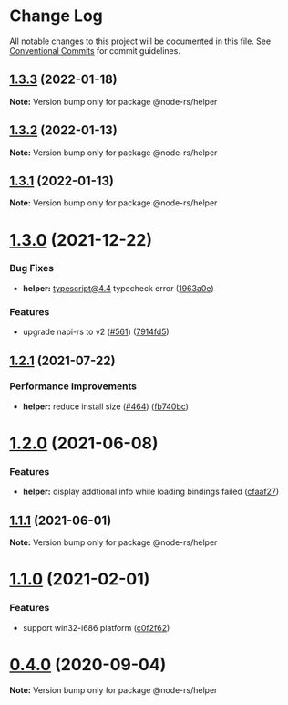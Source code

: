 # Change Log

All notable changes to this project will be documented in this file.
See [Conventional Commits](https://conventionalcommits.org) for commit guidelines.

## [1.3.3](https://github.com/napi-rs/node-rs/compare/@node-rs/helper@1.3.2...@node-rs/helper@1.3.3) (2022-01-18)

**Note:** Version bump only for package @node-rs/helper

## [1.3.2](https://github.com/napi-rs/node-rs/compare/@node-rs/helper@1.3.1...@node-rs/helper@1.3.2) (2022-01-13)

**Note:** Version bump only for package @node-rs/helper

## [1.3.1](https://github.com/napi-rs/node-rs/compare/@node-rs/helper@1.3.0...@node-rs/helper@1.3.1) (2022-01-13)

**Note:** Version bump only for package @node-rs/helper

# [1.3.0](https://github.com/napi-rs/node-rs/compare/@node-rs/helper@1.2.1...@node-rs/helper@1.3.0) (2021-12-22)

### Bug Fixes

- **helper:** typescript@4.4 typecheck error ([1963a0e](https://github.com/napi-rs/node-rs/commit/1963a0e56889e299a2d662ea89012eb89c4e7120))

### Features

- upgrade napi-rs to v2 ([#561](https://github.com/napi-rs/node-rs/issues/561)) ([7914fd5](https://github.com/napi-rs/node-rs/commit/7914fd526b03b0bb22d06cfd18024ae41206040f))

## [1.2.1](https://github.com/napi-rs/node-rs/compare/@node-rs/helper@1.2.0...@node-rs/helper@1.2.1) (2021-07-22)

### Performance Improvements

- **helper:** reduce install size ([#464](https://github.com/napi-rs/node-rs/issues/464)) ([fb740bc](https://github.com/napi-rs/node-rs/commit/fb740bcede0d110a8f29b5b978e74a9ad9b59bfe))

# [1.2.0](https://github.com/napi-rs/node-rs/compare/@node-rs/helper@1.1.1...@node-rs/helper@1.2.0) (2021-06-08)

### Features

- **helper:** display addtional info while loading bindings failed ([cfaaf27](https://github.com/napi-rs/node-rs/commit/cfaaf27f17be0f8a8e008892e222b26f2f10fd26))

## [1.1.1](https://github.com/napi-rs/node-rs/compare/@node-rs/helper@1.1.0...@node-rs/helper@1.1.1) (2021-06-01)

**Note:** Version bump only for package @node-rs/helper

# [1.1.0](https://github.com/napi-rs/node-rs/compare/@node-rs/helper@1.0.0...@node-rs/helper@1.1.0) (2021-02-01)

### Features

- support win32-i686 platform ([c0f2f62](https://github.com/napi-rs/node-rs/commit/c0f2f62adc1fae15263086781e34d78d8eeeaecc))

# [0.4.0](https://github.com/napi-rs/node-rs/compare/@node-rs/helper@0.3.1...@node-rs/helper@0.4.0) (2020-09-04)

**Note:** Version bump only for package @node-rs/helper
